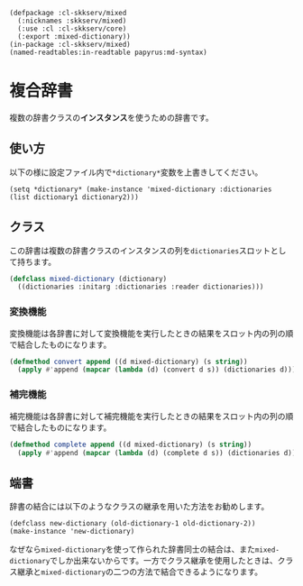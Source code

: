     (defpackage :cl-skkserv/mixed
      (:nicknames :skkserv/mixed)
      (:use :cl :cl-skkserv/core)
      (:export :mixed-dictionary))
    (in-package :cl-skkserv/mixed)
    (named-readtables:in-readtable papyrus:md-syntax)

# 複合辞書

<!--
Copyright (C) 2017 TANIGUCHI Masaya

This program is free software; you can redistribute it and/or modify
it under the terms of the GNU General Public License as published by
the Free Software Foundation; either version 3 of the License, or
(at your option) any later version.

This program is distributed in the hope that it will be useful,
but WITHOUT ANY WARRANTY; without even the implied warranty of
MERCHANTABILITY or FITNESS FOR A PARTICULAR PURPOSE.  See the
GNU General Public License for more details.

You should have received a copy of the GNU General Public License
along with this program; if not, write to the Free Software Foundation,
Inc., 51 Franklin Street, Fifth Floor, Boston, MA 02110-1301  USA
-->

複数の辞書クラスの**インスタンス**を使うための辞書です。

## 使い方

以下の様に設定ファイル内で`*dictionary*`変数を上書きしてください。

    (setq *dictionary* (make-instance 'mixed-dictionary :dictionaries (list dictionary1 dictionary2)))


## クラス

この辞書は複数の辞書クラスのインスタンスの列を`dictionaries`スロットとして持ちます。

```lisp
(defclass mixed-dictionary (dictionary)
  ((dictionaries :initarg :dictionaries :reader dictionaries)))
```

### 変換機能

変換機能は各辞書に対して変換機能を実行したときの結果をスロット内の列の順で結合したものになります。

```lisp
(defmethod convert append ((d mixed-dictionary) (s string))
  (apply #'append (mapcar (lambda (d) (convert d s)) (dictionaries d))))
```

### 補完機能

補完機能は各辞書に対して補完機能を実行したときの結果をスロット内の列の順で結合したものになります。

```lisp
(defmethod complete append ((d mixed-dictionary) (s string))
  (apply #'append (mapcar (lambda (d) (complete d s)) (dictionaries d))))
```

## 端書

辞書の結合には以下のようなクラスの継承を用いた方法をお勧めします。


    (defclass new-dictionary (old-dictionary-1 old-dictionary-2))
    (make-instance 'new-dictionary)


なぜなら`mixed-dictionary`を使って作られた辞書同士の結合は、また`mixed-dictionary`でしか出来ないからです。一方でクラス継承を使用したときは、クラス継承と`mixed-dictionary`の二つの方法で結合できるようになります。

